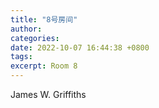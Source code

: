 ```yaml
---
title: "8号房间"
author: 
categories: 
date: 2022-10-07 16:44:38 +0800
tags: 
excerpt: Room 8
---
```






James W. Griffiths


















